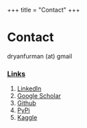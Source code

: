 +++
title = "Contact"
+++

# Contact

dryanfurman (at) gmail

### <ins>Links</ins>

1. [LinkedIn](https://www.linkedin.com/in/daniel-ryan-furman/)
2. [Google Scholar](https://scholar.google.com/citations?hl=en&user=phb-R4cAAAAJ&view_op=list_works&gmla=AJsN-F6C1I4RZCwFP0WBF5h-biY9pV7x9aQJIB87G7h5gMouD2Ete0h1f5pDotAJRBXdSmHzHkrTm7eLuYeyHvyFHjZJJuzx-0lDQbpwQtptKyY09iydNy4)
3. [Github](https://github.com/daniel-furman)
4. [PyPi](https://pypi.org/user/daniel-furman/)
5. [Kaggle](https://www.kaggle.com/dryanfurman)
